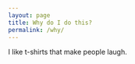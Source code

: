```yaml
---
layout: page
title: Why do I do this?
permalink: /why/
---
```


I like t-shirts that make people laugh.
